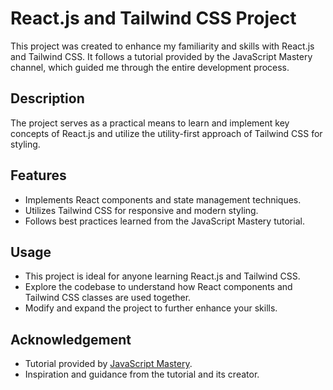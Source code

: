 # React.js and Tailwind CSS Project

This project was created to enhance my familiarity and skills with React.js and Tailwind CSS. It follows a tutorial provided by the JavaScript Mastery channel, which guided me through the entire development process.

## Description

The project serves as a practical means to learn and implement key concepts of React.js and utilize the utility-first approach of Tailwind CSS for styling.

## Features

- Implements React components and state management techniques.
- Utilizes Tailwind CSS for responsive and modern styling.
- Follows best practices learned from the JavaScript Mastery tutorial.

## Usage

- This project is ideal for anyone learning React.js and Tailwind CSS.
- Explore the codebase to understand how React components and Tailwind CSS classes are used together.
- Modify and expand the project to further enhance your skills.

## Acknowledgement

- Tutorial provided by [JavaScript Mastery](https://www.youtube.com/channel/UCmXmlB4-HJytD7wek0Uo97A).
- Inspiration and guidance from the tutorial and its creator.
